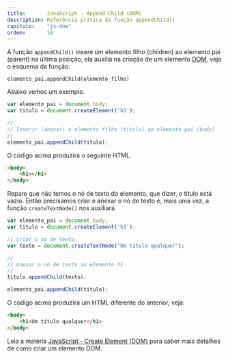 ```yaml
---
title:       JavaScript - Append Child (DOM)
description: Referência prática da função appendChild()
capitulo:    "js-dom"
ordem:       10
---
```


A função `appendChild()` insere um elemento filho (children) ao elemento pai (parent) na última posição, ela auxilia 
na criação de um elemento [DOM](/javascript/dom/), veja o esquema da função:

    elemento_pai.appendChild(elemento_filho)

Abaixo vemos um exemplo.

```javascript
var elemento_pai = document.body;
var titulo = document.createElement('h1');

//
// Inserir (anexar) o elemento filho (titulo) ao elemento pai (body)
//
elemento_pai.appendChild(titulo);
```

O código acima produzirá o seguinte HTML.

```html
<body>
    <h1></h1>
</body>
```

Repare que não temos o nó de texto do elemento, que dizer, o título está vazio. Então precisamos criar e anexar o nó de
texto e,  mais uma vez, a função `createTextNode()` nos auxiliará.

```javascript
var elemento_pai = document.body;
var titulo = document.createElement('h1');

// Criar o nó de texto
var texto = document.createTextNode("Um título qualquer");

//
// Anexar o nó de texto ao elemento h1
//
titulo.appendChild(texto);

elemento_pai.appendChild(titulo);
```

O código acima produzirá um HTML diferente do anterior, veja:

```html
<body>
    <h1>Um título qualquer</h1>
</body>
```

Leia a matéria [JavaScript - Create Element (DOM)](/javascript/dom-create-element/) para saber mais detalhes de como 
criar um elemento DOM.
